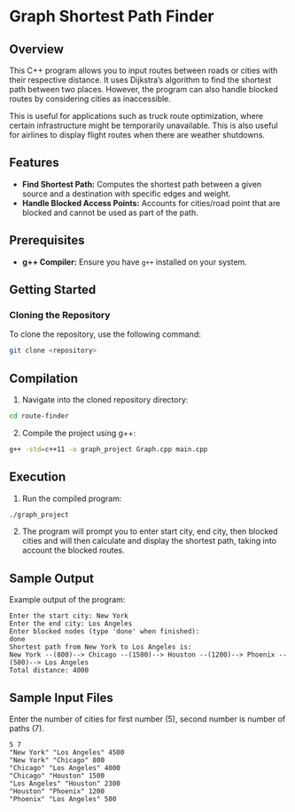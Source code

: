 # Graph Shortest Path Finder

## Overview

This C++ program allows you to input routes between roads or cities with their respective distance. It uses Dijkstra’s algorithm to find the shortest path between two places. However, the program can also handle blocked routes by considering cities as inaccessible.

This is useful for applications such as truck route optimization, where certain infrastructure might be temporarily unavailable. This is also useful for airlines to display flight routes when there are weather shutdowns.

## Features

- **Find Shortest Path:** Computes the shortest path between a given source and a destination with specific edges and weight.
- **Handle Blocked Access Points:** Accounts for cities/road point that are blocked and cannot be used as part of the path.

## Prerequisites

- **g++ Compiler:** Ensure you have `g++` installed on your system.

## Getting Started

### Cloning the Repository

To clone the repository, use the following command:

```bash
git clone <repository>
```

## Compilation
1. Navigate into the cloned repository directory:
```bash
cd route-finder
```
2. Compile the project using g++:
```bash
g++ -std=c++11 -o graph_project Graph.cpp main.cpp
```
## Execution
1. Run the compiled program:
```bash
./graph_project
```
2. The program will prompt you to enter start city, end city, then blocked cities and will then calculate and display the shortest path, taking into account the blocked routes.

## Sample Output
Example output of the program:
```
Enter the start city: New York
Enter the end city: Los Angeles
Enter blocked nodes (type 'done' when finished):
done
Shortest path from New York to Los Angeles is:
New York --(800)--> Chicago --(1500)--> Houston --(1200)--> Phoenix --(500)--> Los Angeles
Total distance: 4000
```

## Sample Input Files
Enter the number of cities for first number (5), second number is number of paths (7).
```
5 7
"New York" "Los Angeles" 4500
"New York" "Chicago" 800
"Chicago" "Los Angeles" 4000
"Chicago" "Houston" 1500
"Los Angeles" "Houston" 2300
"Houston" "Phoenix" 1200
"Phoenix" "Los Angeles" 500
```


